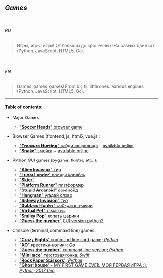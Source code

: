 ## _Games_


<br>


###### *RU*

> Игры, игры, игры! От больших до крошечных! На разных движках (Python, JavaScript, HTML5, Go).


<br>


###### *EN*


> Games, games, games! From big till little ones. Various engines (Python, JavaScript, HTML5, Go).

___


#### Table of contents:

+ Major Games
    * ["__Soccer Heads__" browser game](https://only-romano.github.io/soccer/ "JavaScript; 2018 Apr")

+ Browser Games (frontend, js, html5, vue.js):
    * ["__Treasure Hunting__" найди сокровище](frontend_games/treasure_hunting/ "JavaScript; 2019 Oct") + [available online](https://ripssr.github.io/treasure_hunting/)
    * ["__Snake__" змейка](frontend_games/js_snake/) + [available online](https://ripssr.github.io/js_snake/ "JavaScript; 2019")

+ Python GUI games (pygame, tkinter, etc..):
    * ["__Alien Invasion__" тир](py_games/alien_invasion/ "Python; 2018 Jan")
    * ["__Lunar Lander__" посади корабль](py_games/lunar_lander/ "Python; 2019")
    * ["__Skier__"](py_games/skier/ "Python; 2019")
    * ["__Platform Runner__" платформер](py_games/runner/ "Python; 2019")
    * ["__Stupid Arcanoid__" арканойд](py_games/jump_jump.py "Python; 2019")
    * ["__Hangman__" угадай слово](py_games/hangman/ "Python; 2019")
    * ["__Sideway Invasion__" тир](py_games/sideways_invasion/ "Python; 2018")
    * ["__Bubbles Hunter__" собирать пузыри](py_games/bubles_hunter.py "Python; 2018")
    * ["__Virtual Pet__" тамагочи](py_games/virtual_pet/ "Python; 2019")
    * ["__Smiley Pop__" лопать шарики](py_games/smiley_pop/ "Python; 2019")
    * ["__Guess the number__" GUI version python2](py_games/py2.7_vers_gui/ "Python; 2018")

+ Console (terminal, command line) games:
    * ["__Crazy Eights__" command line card game; *Python*](cl_games/crazy_eights/ "Python; 2019")
    * ["__XO__" крестики-нолики; *Go*](cl_games/xo/ "Go; 2018")
    * ["__Guess the number__" command line version; *Python*](cl_games/guess_the_number/ "Python; 2018")
    * ["__Mini race__" текстовая гонка; *Swift*](cl_games/app_race/ "2019; Swift")
    * ["__Rock Paper Scissors__"; *Python*](cl_games/rock_paper_scissors.py "2018; Python")
    * ["__Ghost house__" - MY FIRST GAME EVER. МОЯ ПЕРВАЯ ИГРА :); *Python*; *2017 Dec*](cl_games/ghost_game.py "Python; 2017")


